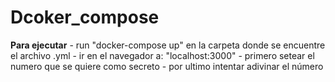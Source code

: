 # Dcoker_compose

**Para ejecutar**
    - run "docker-compose up" en la carpeta donde se encuentre el archivo .yml
    - ir en el navegador a: "localhost:3000"
    - primero setear el numero que se quiere como secreto
    - por ultimo intentar adivinar el número
